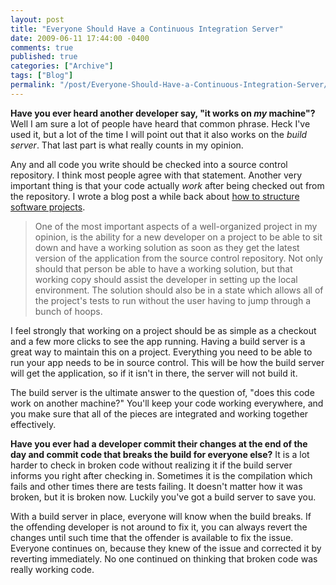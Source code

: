 ```yaml
---
layout: post
title: "Everyone Should Have a Continuous Integration Server"
date: 2009-06-11 17:44:00 -0400
comments: true
published: true
categories: ["Archive"]
tags: ["Blog"]
permalink: "/post/Everyone-Should-Have-a-Continuous-Integration-Server/"
---
```

<!-- more -->



<p><strong>Have you ever heard another developer say, "it works on <em>my</em> machine"?</strong> Well I am sure a lot of people have heard that common phrase. Heck I've used it, but a lot of the time I will point out that it also works on the <em>build server</em>. That last part is what really counts in my opinion.</p>
<p>Any and all code you write should be checked into a source control repository. I think most people agree with that statement. Another very important thing is that your code actually <em>work</em> after being checked out from the repository. I wrote a blog post a while back about <a href="/post/2009/02/12/Organizing-Software-Projects.aspx" target="_blank">how to structure software projects</a>.</p>
<blockquote>
<p>One of the most important aspects of a well-organized project in my opinion, is the ability for a new developer on a project to be able to sit down and have a working solution as soon as they get the latest version of the application from the source control repository. Not only should that person be able to have a working solution, but that working copy should assist the developer in setting up the local environment. The solution should also be in a state which allows all of the project's tests to run without the user having to jump through a bunch of hoops.</p>
</blockquote>
<p>I feel strongly that working on a project should be as simple as a checkout and a few more clicks to see the app running. Having a build server is a great way to maintain this on a project. Everything you need to be able to run your app needs to be in source control. This will be how the build server will get the application, so if it isn't in there, the server will not build it.</p>
<p>The build server is the ultimate answer to the question of, "does this code work on another machine?" You'll keep your code working everywhere, and you make sure that all of the pieces are integrated and working together effectively.</p>
<p><strong>Have you ever had a developer commit their changes at the end of the day and commit code that breaks the build for everyone else?</strong> It is a lot harder to check in broken code without realizing it if the build server informs you right after checking in. Sometimes it is the compilation which fails and other times there are tests failing. It doesn't matter how it was broken, but it is broken now. Luckily you've got a build server to save you.</p>
<p>With a build server in place, everyone will know when the build breaks. If the offending developer is not around to fix it, you can always revert the changes until such time that the offender is available to fix the issue. Everyone continues on, because they knew of the issue and corrected it by reverting immediately. No one continued on thinking that broken code was really working code.</p>
